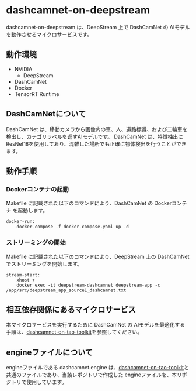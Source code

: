 # dashcamnet-on-deepstream
dashcamnet-on-deepstream は、DeepStream 上で DashCamNet の AIモデル を動作させるマイクロサービスです。  

## 動作環境
- NVIDIA 
    - DeepStream
- DashCamNet
- Docker
- TensorRT Runtime

## DashCamNetについて
DashCamNet は、移動カメラから画像内の車、人、道路標識、および二輪車を検出し、カテゴリラベルを返すAIモデルです。
DashCamNet は、特徴抽出にResNet18を使用しており、混雑した場所でも正確に物体検出を行うことができます。

## 動作手順
### Dockerコンテナの起動
Makefile に記載された以下のコマンドにより、DashCamNet の Dockerコンテナ を起動します。
```
docker-run: 
	docker-compose -f docker-compose.yaml up -d
```
### ストリーミングの開始
Makefile に記載された以下のコマンドにより、DeepStream 上の DashCamNet でストリーミングを開始します。  
```
stream-start:
	xhost +
	docker exec -it deepstream-dashcamnet deepstream-app -c /app/src/deepstream_app_source1_dashcamnet.txt
```
## 相互依存関係にあるマイクロサービス  
本マイクロサービスを実行するために DashCamNet の AIモデルを最適化する手順は、[dashcamnet-on-tao-toolkit](https://github.com/latonaio/dashcamnet-on-tao-toolkit)を参照してください。  


## engineファイルについて
engineファイルである dashcamnet.engine は、[dashcamnet-on-tao-toolkit](https://github.com/latonaio/dashcamnet-on-tao-toolkit)と共通のファイルであり、当該レポジトリで作成した engineファイルを、本リポジトリで使用しています。  
